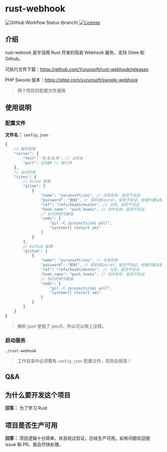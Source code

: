 # rust-webhook

![GitHub Workflow Status (branch)](https://img.shields.io/github/actions/workflow/status/yurunsoft/rust-webhook/test.yml?branch=master)
[![License](https://img.shields.io/badge/license-MIT-brightgreen.svg)](https://github.com/yurunsoft/rust-webhook/blob/master/LICENSE)

## 介绍

rust-webook 是宇润用 Rust 开发的简易 Webhook 服务，支持 Gitee 和 Github。

可执行文件下载：<https://github.com/Yurunsoft/rust-webhook/releases>

PHP Swoole 版本：<https://gitee.com/yurunsoft/swoole-webhook>

> 两个项目的配置文件通用

## 使用说明

### 配置文件

**文件名：** `config.json`

```js
{
    // 服务配置
    "server": {
        "host": "0.0.0.0", // 主机名
        "port": 12580 // 端口号
    },
    // 站点列表
    "sites": {
        // Gitee 配置
        "gitee": [
            {
                "name": "yurunsoft/imi", // 仓库名称，留空不验证
                "password": "密码", // 密码或Secret，留空不验证，但强烈建议配置
                "ref": "refs/heads/master", // 分支，留空不验证
                "hook_name": "push_hooks", // 动作名称，留空不验证
                // 执行的命令数组
                "cmds": [
                    "git -C /projects/imi pull",
                    "systemctl restart imi"
                ]
            }
        ],
        // Github 配置
        "github": [
            {
                "name": "yurunsoft/imi", // 仓库名称
                "password": "密码", // 密码或Secret，留空不验证，但强烈建议配置
                "ref": "refs/heads/master", // 分支，留空不验证
                "hook_name": "push_hooks", // 动作名称，留空不验证
                // 执行的命令数组
                "cmds": [
                    "git -C /projects/imi pull",
                    "systemctl restart imi"
                ]
            }
        ]
    }
}
```

> 解析 json 使用了 json5，所以可以带上注释。

### 启动服务

`./rust-webhook`

> 工作目录中必须要有 `config.json` 配置文件，否则会报错！

## Q&A

## 为什么要开发这个项目

**回答：** 为了学习 Rust

## 项目是否生产可用

**回答：** 项目逻辑十分简单，并且经过验证，已经生产可用。如有问题欢迎提 issue 和 PR，我会尽快处理。
